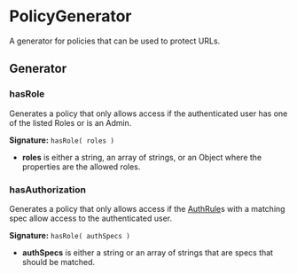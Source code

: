 # PolicyGenerator
A generator for policies that can be used to protect URLs.
## Generator
### hasRole
Generates a policy that only allows access if the authenticated user has one of the listed Roles or is an Admin.

**Signature:** `hasRole( roles )`
+ **roles** is either a string, an array of strings, or an Object where the properties are the allowed roles.

### hasAuthorization
Generates a policy that only allows access if the [AuthRule](../models/auth-rule.md)s with a matching spec allow access 
to the authenticated user.

**Signature:** `hasRole( authSpecs )`
+ **authSpecs** is either a string or an array of strings that are specs that should be matched.
